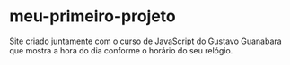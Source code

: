 # meu-primeiro-projeto
Site criado juntamente com o curso de JavaScript do Gustavo Guanabara que mostra a hora do dia conforme o horário do seu relógio.
